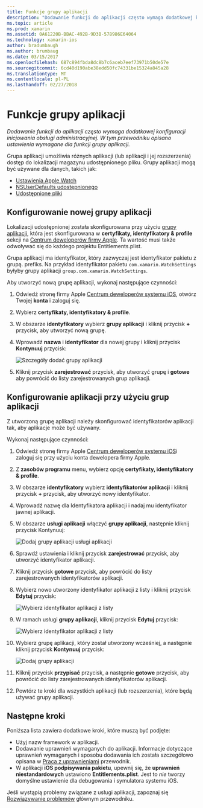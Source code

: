 ```yaml
---
title: Funkcje grupy aplikacji
description: "Dodawanie funkcji do aplikacji często wymaga dodatkowej konfiguracji inicjowania obsługi administracyjnej. W tym przewodniku opisano ustawienia wymagane dla funkcji grupy aplikacji."
ms.topic: article
ms.prod: xamarin
ms.assetid: 0A61220B-BBAC-492B-9D3B-578986E64064
ms.technology: xamarin-ios
author: bradumbaugh
ms.author: brumbaug
ms.date: 03/15/2017
ms.openlocfilehash: 687c894fbda8dc8b7c6aceb7eef73971b50de57e
ms.sourcegitcommit: 6cd40d190abe38edd50fc74331be15324a845a28
ms.translationtype: MT
ms.contentlocale: pl-PL
ms.lasthandoff: 02/27/2018
---
```

# <a name="app-group-capabilities"></a>Funkcje grupy aplikacji

_Dodawanie funkcji do aplikacji często wymaga dodatkowej konfiguracji inicjowania obsługi administracyjnej. W tym przewodniku opisano ustawienia wymagane dla funkcji grupy aplikacji._

Grupa aplikacji umożliwia różnych aplikacji (lub aplikacji i jej rozszerzenia) dostęp do lokalizacji magazynu udostępnionego pliku. Grupy aplikacji mogą być używane dla danych, takich jak:

*   [Ustawienia Apple Watch](~/ios/watchos/app-fundamentals/settings.md)
*   [NSUserDefaults udostępnionego](~/ios/app-fundamentals/user-defaults.md)
*   [Udostępnione pliki](~/ios/watchos/app-fundamentals/parent-app.md#files)

## <a name="configure-a-new-app-group"></a>Konfigurowanie nowej grupy aplikacji

Lokalizacji udostępnionej została skonfigurowana przy użyciu [grupy aplikacji](https://developer.apple.com/library/content/documentation/Miscellaneous/Reference/EntitlementKeyReference/Chapters/EnablingAppSandbox.html#//apple_ref/doc/uid/TP40011195-CH4-SW19), która jest skonfigurowana w **certyfikaty, identyfikatory & profile** sekcji na [Centrum deweloperów firmy Apple](https://developer.apple.com/account/). Ta wartość musi także odwoływać się do każdego projektu Entitlements.plist.

Grupa aplikacji ma identyfikator, który zazwyczaj jest identyfikator pakietu z grupą. prefiks. Na przykład identyfikator pakietu `com.xamarin.WatchSettings` byłyby grupy aplikacji `group.com.xamarin.WatchSettings`.

Aby utworzyć nową grupę aplikacji, wykonaj następujące czynności:

1.  Odwiedź stronę firmy Apple [Centrum deweloperów systemu iOS](https://developer.apple.com/account/), otwórz Twojej **konta** i zaloguj się.
2.  Wybierz **certyfikaty, identyfikatory & profile**.
3.  W obszarze **identyfikatory** wybierz **grupy aplikacji** i kliknij przycisk  **+**  przycisk, aby utworzyć nową grupę.
4.  Wprowadź **nazwa** i **identyfikator** dla nowej grupy i kliknij przycisk **Kontynuuj** przycisk: 
   
    ![Szczegóły dodać grupy aplikacji](app-groups-capabilities-images/image52.png)

5.  Kliknij przycisk **zarejestrować** przycisk, aby utworzyć grupę i **gotowe** aby powrócić do listy zarejestrowanych grup aplikacji.

## <a name="configure-an-app-to-use-app-groups"></a>Konfigurowanie aplikacji przy użyciu grup aplikacji

Z utworzoną grupę aplikacji należy skonfigurować identyfikatorów aplikacji tak, aby aplikacje może być używany.

Wykonaj następujące czynności:

1.  Odwiedź stronę firmy Apple [Centrum deweloperów systemu iOS](https://developer.apple.com/account/)i zaloguj się przy użyciu konta dewelopera firmy Apple.
2.  Z **zasobów programu** menu, wybierz opcję **certyfikaty, identyfikatory & profile**.
3.  W obszarze **identyfikatory** wybierz **identyfikatorów aplikacji** i kliknij przycisk  **+**  przycisk, aby utworzyć nowy identyfikator.
4.  Wprowadź nazwę dla Identyfikatora aplikacji i nadaj mu identyfikator jawnej aplikacji.
5.  W obszarze **usługi aplikacji** włączyć **grupy aplikacji**, następnie kliknij przycisk Kontynuuj:

    ![Dodaj grupy aplikacji usługi aplikacji](app-groups-capabilities-images/image53.png)

6.  Sprawdź ustawienia i kliknij przycisk **zarejestrować** przycisk, aby utworzyć identyfikator aplikacji.
7.  Kliknij przycisk **gotowe** przycisk, aby powrócić do listy zarejestrowanych identyfikatorów aplikacji.
8.  Wybierz nowo utworzony identyfikator aplikacji z listy i kliknij przycisk **Edytuj** przycisk:

    ![Wybierz identyfikator aplikacji z listy](app-groups-capabilities-images/image54.png)

9.  W ramach usługi **grupy aplikacji**, kliknij przycisk **Edytuj** przycisk:

    ![Wybierz identyfikator aplikacji z listy](app-groups-capabilities-images/image55.png)

10. Wybierz grupę aplikacji, który został utworzony wcześniej, a następnie kliknij przycisk **Kontynuuj** przycisk:

    ![Dodaj grupy aplikacji](app-groups-capabilities-images/image56.png)

11. Kliknij przycisk **przypisać** przycisk, a następnie **gotowe** przycisk, aby powrócić do listy zarejestrowanych identyfikatorów aplikacji.
12. Powtórz te kroki dla wszystkich aplikacji (lub rozszerzenia), które będą używać grupy aplikacji.

## <a name="next-steps"></a>Następne kroki
 
Poniższa lista zawiera dodatkowe kroki, które muszą być podjęte:

* Użyj nazw framework w aplikacji.
* Dodawanie uprawnień wymaganych do aplikacji. Informacje dotyczące uprawnień wymaganych i sposobu dodawania ich została szczegółowo opisana w [Praca z uprawnieniami](~/ios/deploy-test/provisioning/entitlements.md) przewodnik.
* W aplikacji **iOS podpisywania pakietu**, upewnij się, że **uprawnień niestandardowych** ustawiono **Entitlements.plist**. Jest to _nie_ tworzy domyślne ustawienie dla debugowania i symulatora systemu iOS.

Jeśli wystąpią problemy związane z usługi aplikacji, zapoznaj się [Rozwiązywanie problemów](~/ios/deploy-test/provisioning/capabilities/index.md) głównym przewodniku.